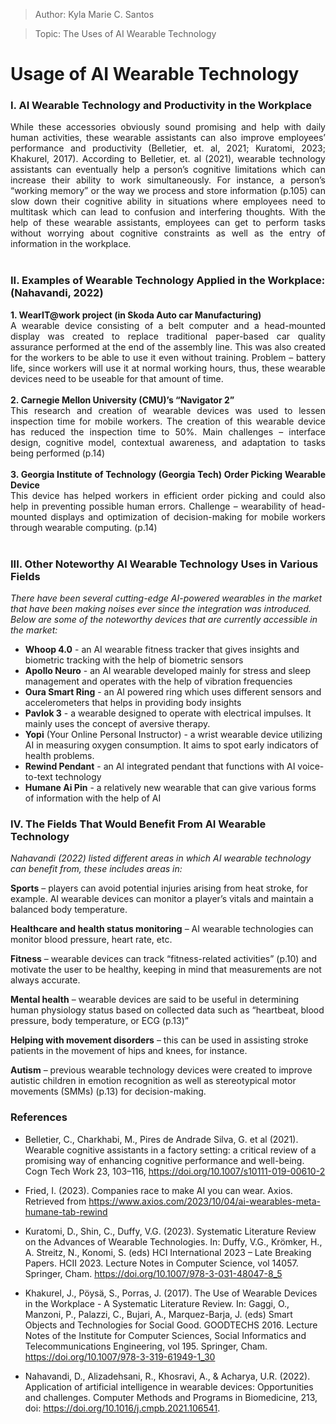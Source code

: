 >Author: Kyla Marie C. Santos

>Topic: The Uses of AI Wearable Technology 

# Usage of AI Wearable Technology
  
### I. AI Wearable Technology and Productivity in the Workplace <br>
<p align="Justify">While these accessories obviously sound promising and help with daily human activities, these wearable assistants can also improve employees’ performance and productivity (Belletier, et. al, 2021; Kuratomi, 2023;
Khakurel, 2017). According to Belletier, et. al (2021), wearable technology assistants can eventually help a person’s cognitive limitations which can increase their ability to work simultaneously. For instance, a person’s “working memory” or the way we process and store information (p.105) can slow down their cognitive ability in situations where employees need to multitask which can lead to confusion and interfering thoughts. With the help of these wearable assistants, employees can get to perform tasks without worrying about cognitive constraints as well as the entry of information in the workplace. <br>
<br>
</p>

### II. Examples of Wearable Technology Applied in the Workplace: (Nahavandi, 2022)
<p align="Justify">
    <b>1. WearIT@work project (in Skoda Auto car Manufacturing)</b><br>
        A wearable device consisting of a belt computer and a head-mounted display was created to replace traditional paper-based car quality assurance performed at the end of the assembly line. This was also created for the workers to be able to use it even without training.
        Problem – battery life, since workers will use it at normal working hours, thus, these wearable devices need to be useable for that amount of time.
<br><br>
    <b>2. Carnegie Mellon University (CMU)’s “Navigator 2”</b><br>
        This research and creation of wearable devices was used to lessen inspection time for mobile workers. 
        The creation of this wearable device has reduced the inspection time to 50%.
        Main challenges – interface design, cognitive model, contextual awareness, and adaptation to tasks being performed (p.14)
<br><br>
    <b>3. Georgia Institute of Technology (Georgia Tech) Order Picking Wearable Device </b><br>
        This device has helped workers in efficient order picking and could also help in preventing possible human errors.
        Challenge – wearability of head-mounted displays and optimization of decision-making for mobile workers through wearable computing. (p.14)
<br><br>
</p>

### III. Other Noteworthy AI Wearable Technology Uses in Various Fields
*There have been several cutting-edge AI-powered wearables in the market that have been making noises ever since the integration was introduced. Below are some of the noteworthy devices that are currently accessible in the market:*

- **Whoop 4.0** -  an AI wearable fitness tracker that gives insights and biometric tracking with the help of biometric sensors
- **Apollo Neuro** - an AI wearable developed mainly for stress and sleep management and operates with the help of vibration frequencies
- **Oura Smart Ring** - an AI powered ring which uses different sensors and accelerometers that helps in providing body insights
- **Pavlok 3** - a wearable designed to operate with electrical impulses. It mainly uses the concept of aversive therapy.
- **Yopi** (Your Online Personal Instructor) -  a wrist wearable device utilizing AI in measuring oxygen consumption. It aims to spot early indicators of health problems.
- **Rewind Pendant** - an AI integrated pendant that functions with AI voice-to-text technology
- **Humane Ai Pin** - a relatively new wearable that can give various forms of information with the help of AI
    
### IV. The Fields That Would Benefit From AI Wearable Technology 

*Nahavandi (2022) listed different areas in which AI wearable technology can benefit from, these includes areas in:*

  **Sports** – players can avoid potential injuries arising from heat stroke, for example. AI wearable devices can monitor a player’s vitals and maintain a balanced body temperature.
  
  **Healthcare and health status monitoring** – AI wearable technologies can monitor blood pressure, heart rate, etc.
  
  **Fitness** – wearable devices can track “fitness-related activities” (p.10) and motivate the user to be healthy, keeping in mind that measurements are not always accurate.
  
  **Mental health** – wearable devices are said to be useful in determining human physiology status based on collected data such as “heartbeat, blood pressure, body temperature, or ECG (p.13)”
  
  **Helping with movement disorders** – this can be used in assisting stroke patients in the movement of hips and knees, for instance.
  
  **Autism** – previous wearable technology devices were created to improve autistic children in emotion recognition as well as stereotypical motor movements (SMMs) (p.13) for decision-making.

</p>

### References

- Belletier, C., Charkhabi, M., Pires de Andrade Silva, G. et al (2021). Wearable cognitive assistants in a factory setting: a critical review of a promising way of enhancing cognitive performance and well-being. Cogn Tech Work 23, 103–116, https://doi.org/10.1007/s10111-019-00610-2 

- Fried, I. (2023). Companies race to make AI you can wear. Axios. Retrieved from https://www.axios.com/2023/10/04/ai-wearables-meta-humane-tab-rewind

- Kuratomi, D., Shin, C., Duffy, V.G. (2023). Systematic Literature Review on the Advances of Wearable Technologies. In: Duffy, V.G., Krömker, H., A. Streitz, N., Konomi, S. (eds) HCI International 2023 – Late Breaking Papers. HCII 2023. Lecture Notes in Computer Science, vol 14057. Springer, Cham. https://doi.org/10.1007/978-3-031-48047-8_5 

- Khakurel, J., Pöysä, S., Porras, J. (2017). The Use of Wearable Devices in the Workplace - A Systematic Literature Review. In: Gaggi, O., Manzoni, P., Palazzi, C., Bujari, A., Marquez-Barja, J. (eds) Smart Objects and Technologies for Social Good. GOODTECHS 2016. Lecture Notes of the Institute for Computer Sciences, Social Informatics and Telecommunications Engineering, vol 195. Springer, Cham. https://doi.org/10.1007/978-3-319-61949-1_30

- Nahavandi, D., Alizadehsani, R., Khosravi, A., & Acharya, U.R. (2022). Application of artificial intelligence in wearable devices: Opportunities and challenges. Computer Methods and Programs in Biomedicine,  213, doi: https://doi.org/10.1016/j.cmpb.2021.106541. 
